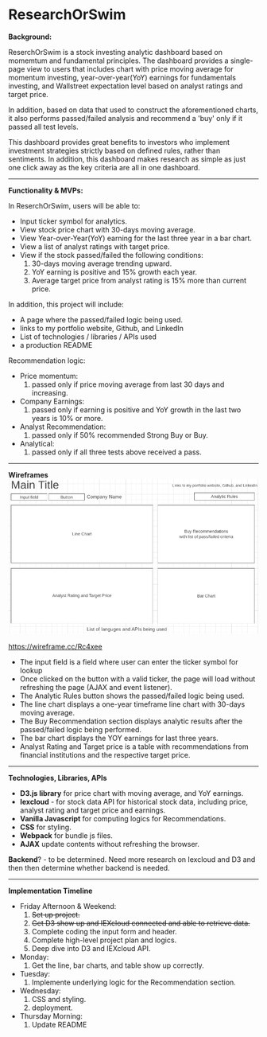 # ResearchOrSwim  

**Background:**

ReserchOrSwim is a stock investing analytic dashboard based on momemtum and fundamental principles. The dashboard provides a single-page view to users that includes chart with price moving average for momentum investing, year-over-year(YoY) earnings for fundamentals investing, and Wallstreet expectation level based on analyst ratings and target price. 

In addition, based on data that used to construct the aforementioned charts, it also performs passed/failed analysis and recommend a 'buy' only if it passed all test levels.

This dashboard provides great benefits to investors who implement investment strategies strictly based on defined rules, rather than sentiments. In addition, this dashboard makes research as simple as just one click away as the key criteria are all in one dashboard.

---

**Functionality & MVPs:**

In ReserchOrSwim, users will be able to:

- Input ticker symbol for analytics.
- View stock price chart with 30-days moving average.
- View Year-over-Year(YoY) earning for the last three year in a bar chart.
- View a list of analyst ratings with target price.
- View if the stock passed/failed the following conditions:  
  1. 30-days moving average trending upward.
  2. YoY earning is positive and 15% growth each year.
  3. Average target price from analyst rating is 15% more than current price.

In addition, this project will include:
- A page where the passed/failed logic being used.  
- links to my portfolio website, Github, and LinkedIn
- List of technologies / libraries / APIs used
- a production README

Recommendation logic:
- Price momentum: 
    1. passed only if price moving average from last 30 days and increasing.
- Company Earnings:
    1. passed only if earning is positive and YoY growth in the last two years is 10% or more.
- Analyst Recommendation:
    1. passed only if 50% recommended Strong Buy or Buy.
- Analytical:
    1. passed only if all three tests above received a pass. 



---

**Wireframes**
<img src="./src/images/wireframe.png"   />

https://wireframe.cc/Rc4xee

- The input field is a field where user can enter the ticker symbol for lookup
- Once clicked on the button with a valid ticker, the page will load without refreshing the page (AJAX and event listener).
- The Analytic Rules button shows the passed/failed logic being used.
- The line chart displays a one-year timeframe line chart with 30-days moving average.
- The Buy Recommendation section displays analytic results after the passed/failed logic being performed.
- The bar chart displays the YOY earnings for last three years.
- Analyst Rating and Target price is a table with recommendations from financial institutions and the respective target price.


---

**Technologies, Libraries, APIs**

- **D3.js library** for price chart with moving average, and YoY earnings.
- **Iexcloud** - for stock data API for historical stock data, including price, analyst rating and target price and earnings.
- **Vanilla Javascript** for computing logics for Recommendations.
- **CSS** for styling.
- **Webpack** for bundle js files.
- **AJAX**  update contents without refreshing the browser.

**Backend**? - to be determined. Need more research on Iexcloud and D3 and then  then determine whether backend is needed.

---

**Implementation Timeline**

- Friday Afternoon & Weekend: 
    1. ~~Set up project.~~ 
    2. ~~Get D3 show up and IEXcloud connected and able to retrieve data.~~ 
    3. Complete coding the input form and header.
    4. Complete high-level project plan and logics.
    5. Deep dive into D3 and IEXcloud API.
- Monday:
    1. Get the line, bar charts, and table show up correctly.
- Tuesday: 
    1. Implemente underlying logic for the Recommendation section.
- Wednesday:
    1. CSS and styling.
    2. deployment.
- Thursday Morning:
    1. Update README

